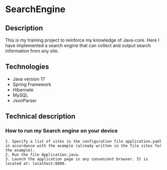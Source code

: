 # SearchEngine
## Description
This is my training project to reinforce my knowledge of Java-core. Here I have implemented a search engine that can collect and output search information from any site. 

## Technologies
- Java version 17
- Spring Framework
- Hibernate
- MySQL
- JsonParser

## Technical description

### How to run my Search engine on your device
    1. Specify a list of sites in the configuration file application.yaml in accordance with the example (already written in the file sites for the example).
    2. Run the file Application.java.
    3. Launch the application page in any convenient browser. It is located at: localhost:8080.
